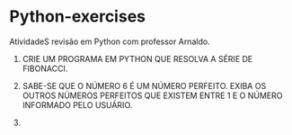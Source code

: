 # Python-exercises
AtividadeS revisão em Python com professor Arnaldo.

1. CRIE UM PROGRAMA EM PYTHON QUE RESOLVA A SÉRIE DE FIBONACCI.

2. SABE-SE QUE O NÚMERO 6 É UM NÚMERO PERFEITO. EXIBA OS OUTROS NÚMEROS PERFEITOS QUE EXISTEM ENTRE 1 E O NÚMERO INFORMADO PELO USUÁRIO.

3. 
